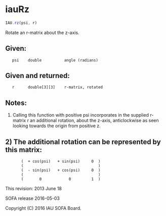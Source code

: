 # iauRz

```js
IAU.rz(psi, r)
```

Rotate an r-matrix about the z-axis.

## Given:
```
   psi    double          angle (radians)
```

## Given and returned:
```
   r      double[3][3]    r-matrix, rotated
```

## Notes:

1) Calling this function with positive psi incorporates in the
   supplied r-matrix r an additional rotation, about the z-axis,
   anticlockwise as seen looking towards the origin from positive z.

## 2) The additional rotation can be represented by this matrix:

```
       (  + cos(psi)   + sin(psi)     0  )
       (                                 )
       (  - sin(psi)   + cos(psi)     0  )
       (                                 )
       (       0            0         1  )
```

This revision:  2013 June 18

SOFA release 2016-05-03

Copyright (C) 2016 IAU SOFA Board.